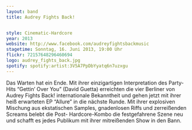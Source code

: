 ```yaml
---
layout: band
title: Audrey Fights Back!


style: Cinematic-Hardcore
year: 2013
website: http://www.facebook.com/audreyfightsbackmusic
stagetime: Sonntag, 16. Juni 2013, 19:00 Uhr
flickr: 72157648296460694
logo: audrey_fights_back.jpg
spotify: spotify:artist:3V5A7PpDbYyatq6n7uzxgu
---
```

Das Warten hat ein Ende. Mit ihrer einzigartigen Interpretation des Party-Hits “Gettin’ Over You” (David Guetta) erreichten die vier Berliner von Audrey Fights Back! internationale Bekanntheit und gehen jetzt mit ihrer heiß erwarteten EP “Allure” in die nächste Runde. Mit ihrer explosiven Mischung aus ekstatischen Samples, gnadenlosen Riffs und zerreißenden Screams belebt die Post- Hardcore-Kombo die festgefahrene Szene neu und schafft es jedes Publikum mit ihrer mitreißenden Show in den Bann.
